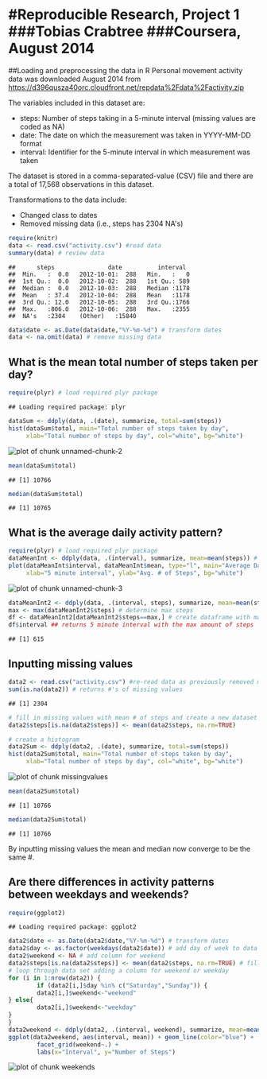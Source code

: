 #Reproducible Research, Project 1  
###Tobias Crabtree
###Coursera, August 2014
========================================================

##Loading and preprocessing the data in R
Personal movement activity data was downloaded August 2014 from 
https://d396qusza40orc.cloudfront.net/repdata%2Fdata%2Factivity.zip

The variables included in this dataset are:
- steps: Number of steps taking in a 5-minute interval (missing values are coded as NA)
- date: The date on which the measurement was taken in YYYY-MM-DD format
- interval: Identifier for the 5-minute interval in which measurement was taken

The dataset is stored in a comma-separated-value (CSV) file and there are a total of 17,568 observations in this dataset.

Transformations to the data include:
- Changed class to dates
- Removed missing data (i.e., steps has 2304 NA's)


```r
require(knitr)
data <- read.csv("activity.csv") #read data 
summary(data) # review data
```

```
##      steps               date          interval   
##  Min.   :  0.0   2012-10-01:  288   Min.   :   0  
##  1st Qu.:  0.0   2012-10-02:  288   1st Qu.: 589  
##  Median :  0.0   2012-10-03:  288   Median :1178  
##  Mean   : 37.4   2012-10-04:  288   Mean   :1178  
##  3rd Qu.: 12.0   2012-10-05:  288   3rd Qu.:1766  
##  Max.   :806.0   2012-10-06:  288   Max.   :2355  
##  NA's   :2304    (Other)   :15840
```

```r
data$date <- as.Date(data$date,"%Y-%m-%d") # transform dates
data <- na.omit(data) # remove missing data 
```

## What is the mean total number of steps taken per day?

```r
require(plyr) # load required plyr package
```

```
## Loading required package: plyr
```

```r
dataSum <- ddply(data, .(date), summarize, total=sum(steps))
hist(dataSum$total, main="Total number of steps taken by day", 
     xlab="Total number of steps by day", col="white", bg="white")
```

![plot of chunk unnamed-chunk-2](figure/unnamed-chunk-2.png) 

```r
mean(dataSum$total)
```

```
## [1] 10766
```

```r
median(dataSum$total)
```

```
## [1] 10765
```

## What is the average daily activity pattern?

```r
require(plyr) # load required plyr package
dataMeanInt <- ddply(data, .(interval), summarize, mean=mean(steps)) # calculate mean steps by day
plot(dataMeanInt$interval, dataMeanInt$mean, type="l", main="Average Daily Activity Pattern", 
     xlab="5 minute interval", ylab="Avg. # of Steps", bg="white")
```

![plot of chunk unnamed-chunk-3](figure/unnamed-chunk-3.png) 

```r
dataMeanInt2 <- ddply(data, .(interval, steps), summarize, mean=mean(steps)) # calculate mean steps by day
max <- max(dataMeanInt2$steps) # determine max steps
df <- dataMeanInt2[dataMeanInt2$steps==max,] # create dataframe with max steps and interval
df$interval ## returns 5 minute interval with the max amount of steps
```

```
## [1] 615
```


## Inputting missing values

```r
data2 <- read.csv("activity.csv") #re-read data as previously removed missing values
sum(is.na(data2)) # returns #'s of missing values
```

```
## [1] 2304
```

```r
# fill in missing values with mean # of steps and create a new dataset
data2$steps[is.na(data2$steps)] <- mean(data2$steps, na.rm=TRUE)

# create a histogram
data2Sum <- ddply(data2, .(date), summarize, total=sum(steps))
hist(data2Sum$total, main="Total number of steps taken by day", 
     xlab="Total number of steps by day", col="white", bg="white")
```

![plot of chunk missingvalues](figure/missingvalues.png) 

```r
mean(data2Sum$total)
```

```
## [1] 10766
```

```r
median(data2Sum$total)
```

```
## [1] 10766
```
By inputting missing values the mean and median now converge to be the same #.

## Are there differences in activity patterns between weekdays and weekends?

```r
require(ggplot2)
```

```
## Loading required package: ggplot2
```

```r
data2$date <- as.Date(data2$date,"%Y-%m-%d") # transform dates
data2$day <- as.factor(weekdays(data2$date)) # add day of week to data set
data2$weekend <- NA # add column for weekend
data2$steps[is.na(data2$steps)] <- mean(data2$steps, na.rm=TRUE) # fill in missing values
# loop through data set adding a column for weekend or weekday
for (i in 1:nrow(data2)) {
        if (data2[i,]$day %in% c("Saturday","Sunday")) {
        data2[i,]$weekend<-"weekend"
} else{
        data2[i,]$weekend<-"weekday"
}
}
data2weekend <- ddply(data2, .(interval, weekend), summarize, mean=mean(steps)) # calculate mean steps by day
ggplot(data2weekend, aes(interval, mean)) + geom_line(color="blue") + 
        facet_grid(weekend~.) +
        labs(x="Interval", y="Number of Steps")
```

![plot of chunk weekends](figure/weekends.png) 

